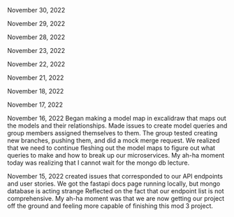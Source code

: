 November 30, 2022

November 29, 2022

November 28, 2022

November 23, 2022

November 22, 2022

November 21, 2022

November 18, 2022

November 17, 2022

November 16, 2022
Began making a model map in excalidraw that maps out the models and their relationships. Made issues to create model queries and group members assigned themselves to them. The group tested creating new branches, pushing them, and did a mock merge request.
We realized that we need to continue fleshing out the model maps to figure out what queries to make and how to break up our microservices.
My ah-ha moment today was realizing that I cannot wait for the mongo db lecture.


November 15, 2022
created issues that corresponded to our API endpoints and user stories. We got the fastapi docs page running locally, but mongo database is acting strange
Reflected on the fact that our endpoint list is not comprehensive.
My ah-ha moment was that we are now getting our project off the ground and feeling more capable of finishing this mod 3 project.

